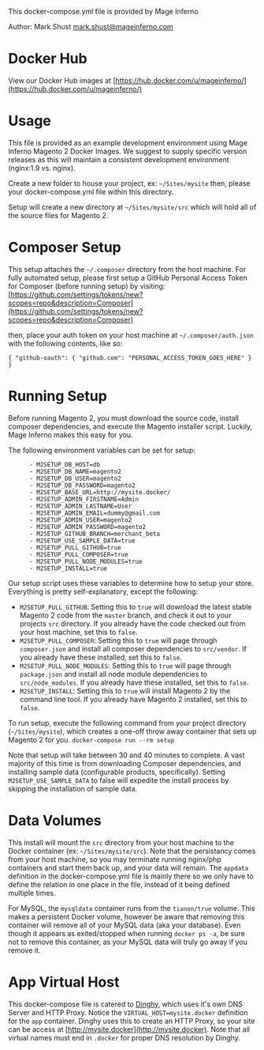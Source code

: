 This docker-compose.yml file is provided by Mage Inferno

Author: Mark Shust <mark.shust@mageinferno.com>

# Docker Hub
View our Docker Hub images at [https://hub.docker.com/u/mageinferno/](https://hub.docker.com/u/mageinferno/)

# Usage
This file is provided as an example development environment using Mage Inferno Magento 2 Docker Images. We suggest to supply specific version releases as this will maintain a consistent development environment (nginx:1.9 vs. nginx).

Create a new folder to house your project, ex: `~/Sites/mysite` then, please your docker-compose.yml file within this directory.

Setup will create a new directory at `~/Sites/mysite/src` which will hold all of the source files for Magento 2.

# Composer Setup
This setup attaches the `~/.composer` directory from the host machine. For fully automated setup, please first setup a GitHub Personal Access Token for Composer (before running setup) by visiting: [https://github.com/settings/tokens/new?scopes=repo&description=Composer](https://github.com/settings/tokens/new?scopes=repo&description=Composer)

then, place your auth token on your host machine at `~/.composer/auth.json`
with the following contents, like so:

`{ "github-oauth": { "github.com": "PERSONAL_ACCESS_TOKEN_GOES_HERE" } }`

# Running Setup
Before running Magento 2, you must download the source code, install composer dependencies, and execute the Magento installer script. Luckily, Mage Inferno makes this easy for you.

The following environment variables can be set for setup:
```
      - M2SETUP_DB_HOST=db
      - M2SETUP_DB_NAME=magento2
      - M2SETUP_DB_USER=magento2
      - M2SETUP_DB_PASSWORD=magento2
      - M2SETUP_BASE_URL=http://mysite.docker/
      - M2SETUP_ADMIN_FIRSTNAME=Admin
      - M2SETUP_ADMIN_LASTNAME=User
      - M2SETUP_ADMIN_EMAIL=dummy@gmail.com
      - M2SETUP_ADMIN_USER=magento2
      - M2SETUP_ADMIN_PASSWORD=magento2
      - M2SETUP_GITHUB_BRANCH=merchant_beta
      - M2SETUP_USE_SAMPLE_DATA=true
      - M2SETUP_PULL_GITHUB=true
      - M2SETUP_PULL_COMPOSER=true
      - M2SETUP_PULL_NODE_MODULES=true
      - M2SETUP_INSTALL=true
```

Our setup script uses these variables to determine how to setup your store. Everything is pretty self-explanatory, except the following:

- `M2SETUP_PULL_GITHUB`: Setting this to `true` will download the latest stable Magento 2 code from the `master` branch, and check it out to your projects `src` directory. If you already have the code checked out from your host machine, set this to `false`.
- `M2SETUP_PULL_COMPOSER`: Setting this to `true` will page through `composer.json` and install all composer dependencies to `src/vendor`. If you already have these installed, set this to `false`.
- `M2SETUP_PULL_NODE_MODULES`: Setting this to `true` will page through `package.json` and install all node module dependencies to `src/node_modules`. If you already have these installed, set this to `false`.
- `M2SETUP_INSTALL`: Setting this to `true` will install Magento 2 by the command line tool. If you already have Magento 2 installed, set this to `false`.

To run setup, execute the following command from your project directory (`~/Sites/mysite`), which creates a one-off throw away container that sets up Magento 2 for you.
`docker-compose run --rm setup`

Note that setup will take between 30 and 40 minutes to complete. A vast majority of this time is from downloading Composer dependencies, and installing sample data (configurable products, specifically). Setting `M2SETUP_USE_SAMPLE_DATA` to false will expedite the install process by skipping the installation of sample data.

# Data Volumes
This install will mount the `src` directory from your host machine to the Docker container (ex: `~/Sites/mysite/src`). Note that the persistancy comes from your host machine, so you may terminate running nginx/php containers and start them back up, and your data will remain. The `appdata` definition in the docker-compose.yml file is mainly there so we only have to define the relation in one place in the file, instead of it being defined multiple times.

For MySQL, the `mysqldata` container runs from the `tianon/true` volume. This makes a persistent Docker volume, however be aware that removing this container will remove all of your MySQL data (aka your database). Even though it appears as exited/stopped when running `docker ps -a`, be sure not to remove this container, as your MySQL data will truly go away if you remove it.

# App Virtual Host
This docker-compose file is catered to [Dinghy](https://github.com/codekitchen/dinghy), which uses it's own DNS Server and HTTP Proxy. Notice the `VIRTUAL_HOST=mysite.docker` definition for the `app` container. Dinghy uses this to create an HTTP Proxy, so your site can be access at [http://mysite.docker](http://mysite.docker). Note that all virtual names must end in `.docker` for proper DNS resolution by Dinghy.
